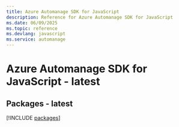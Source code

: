 ```yaml
---
title: Azure Automanage SDK for JavaScript
description: Reference for Azure Automanage SDK for JavaScript
ms.date: 06/09/2025
ms.topic: reference
ms.devlang: javascript
ms.service: automanage
---
```

# Azure Automanage SDK for JavaScript - latest
## Packages - latest
[!INCLUDE [packages](automanage-index.md)]